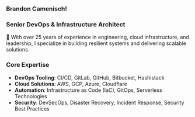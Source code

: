 ### Brandon Camenisch!
### Senior DevOps & Infrastructure Architect

🚀 With over 25 years of experience in engineering, cloud infrastructure, and leadership, I specialize in building resilient systems and delivering scalable solutions.
### Core Expertise
- **DevOps Tooling**: CI/CD, GitLab, GitHub, Bitbucket, Hashistack
- **Cloud Solutions**: AWS, GCP, Azure, Cloudflare
- **Automation**: Infrastructure as Code (IaC), GitOps, Serverless Technologies
- **Security**: DevSecOps, Disaster Recovery, Incident Response, Security Best Practices
